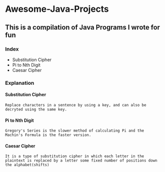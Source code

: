 # Awesome-Java-Projects
## This is a compilation of Java Programs I wrote for fun
### Index
- Substitution Cipher 
- Pi to Nth Digit
- Caesar Cipher
### Explanation
#### Substitution Cipher
```Replace characters in a sentence by using a key, and can also be decryted using the same key.```
#### Pi to Nth Digit
```Gregory's Series is the slower method of calculating Pi and the Machin's Formula is the faster version.```
#### Caesar Cipher
```It is a type of substitution cipher in which each letter in the plaintext is replaced by a letter some fixed number of positions down the alphabet(shifts)```
